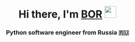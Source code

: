 <h1 align="center">Hi there, I'm <a href="https://t.me/BORRRRRRRRR_RRR" target="_blank">BOR</a> 
<img src="https://github.com/blackcater/blackcater/raw/main/images/Hi.gif" height="32"/></h1>
<h3 align="center">Python software engineer from Russia 🇷🇺</h3>
